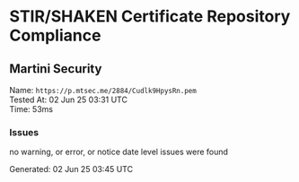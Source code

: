 # STIR/SHAKEN Certificate Repository Compliance

## Martini Security

Name: `https://p.mtsec.me/2884/Cudlk9HpysRn.pem`\
Tested At: 02 Jun 25 03:31 UTC\
Time: 53ms

### Issues

no warning, or error, or notice date level issues were found

Generated: 02 Jun 25 03:45 UTC
